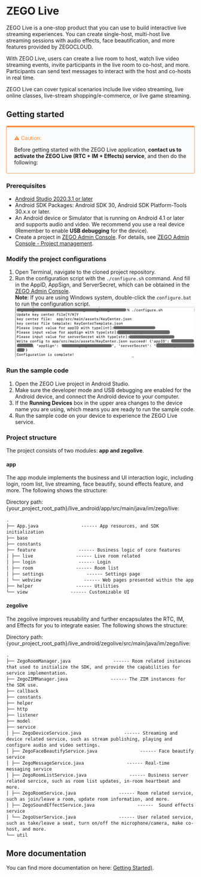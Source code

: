 # ZEGO Live

ZEGO Live is a one-stop product that you can use to build interactive live streaming experiences. You can create single-host, multi-host live streaming sessions with audio effects, face beautification, and more features provided by ZEGOCLOUD.

With ZEGO Live, users can create a live room to host, watch live video streaming events, invite participants in the live room to co-host, and more. Participants can send text messages to interact with the host and co-hosts in real time.

ZEGO Live can cover typical scenarios include live video streaming, live online classes, live-stream shopping/e-commerce, or live game streaming.

## Getting started 

<div class="mk-warning" style="background: #fafbfc;border: 1px solid #ff8830;border-radius: 4px;border-top-width: 4px;padding: 20px 20px 6px 20px;"><div style="color: #ff8830;">⚠️ Caution:</div>

Before getting started with the ZEGO Live application, **contact us to activate the ZEGO Live (RTC + IM + Effects) service**, and then do the following:

</div>

### Prerequisites

* [Android Studio 2020.3.1 or later](https://developer.android.com/studio)
* Android SDK Packages: Android SDK 30, Android SDK Platform-Tools 30.x.x or later.
* An Android device or Simulator that is running on Android 4.1 or later and supports audio and video. We recommend you use a real device (Remember to enable **USB debugging** for the device).
* Create a project in [ZEGO Admin Console](https://console.zegocloud.com/). For details, see [ZEGO Admin Console - Project management](https://docs.zegocloud.com/article/1271).



### Modify the project configurations

1. Open Terminal, navigate to the cloned project repository.
2. Run the configuration script with the `./configure.sh` command. And fill in the AppID, AppSign, and ServerSecret, which can be obtained in the [ZEGO Admin Console](https://console.zegocloud.com/).  
**Note**: If you are using Windows system, double-click the `configure.bat` to run the configuration script.   
![lib_app_config.png](../images/sample_app/configure_android.png)

### Run the sample code

1. Open the ZEGO Live project in Android Studio.
2. Make sure the developer mode and USB debugging are enabled for the Android device, and connect the Android device to your computer.
3. If the **Running Devices** box in the upper area changes to the device name you are using, which means you are ready to run the sample code.  
4. Run the sample code on your device to experience the ZEGO Live service.

### Project structure
The project consists of two modules: **app and zegolive**.

#### app
The app module implements the business and UI interaction logic, including login, room list, live streaming, face beautify, sound effects feature, and more. The following shows the structure:

Directory path: 
{your_project_root_path}/live_android/app/src/main/java/im/zego/live:
```
.
├── App.java                ------ App resources, and SDK initialization
├── base
├── constants
├── feature                ------ Business logic of core features 
│ ├── live                ------ Live room related
│ ├── login                ------ Login 
│ ├── room                ------ Room list
│ ├── settings                ------ Settings page
│ └── webview                ------ Web pages presented within the app
├── helper                ------ Utilities
└── view                ------ Customizable UI
```

#### zegolive
The zegolive improves reusability and further encapsulates the RTC, IM, and Effects for you to integrate easier. The following shows the structure:

Directory path: 
{your_project_root_path}/live_android/zegolive/src/main/java/im/zego/live:

```
.
├── ZegoRoomManager.java                ------ Room related instances that used to initialize the SDK, and provide the capabilities for service implementation.
├── ZegoZIMManager.java                ------ The ZIM instances for the SDK use.
├── callback
├── constants
├── helper
├── http
├── listener
├── model
├── service             
│ ├── ZegoDeviceService.java                ------ Streaming and device related service, such as stream publishing, playing and configure audio and video settings. 
│ ├── ZegoFaceBeautifyService.java                ------ Face beautify service
│ ├── ZegoMessageService.java                ------ Real-time messaging service
│ ├── ZegoRoomListService.java                ------ Business server related sercice, such as room list updates, in-room heartbeat and more.
│ ├── ZegoRoomService.java                ------ Room related service, such as join/leave a room, update room information, and more.
│ ├── ZegoSoundEffectService.java                ------  Sound effects service
│ └── ZegoUserService.java                ------ User related service, such as take/leave a seat, turn on/off the microphone/camera, make co-host, and more.
└── util
```

## More documentation
You can find more documentation on here: [Getting Started)](http://localhost:4000/getting_started/android.html).
